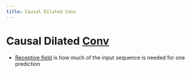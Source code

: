 ```yaml
---
title: Causal Dilated Conv
---
```


# Causal Dilated [Conv](Conv.md)
- [Receptive field](Receptive%20field.md) is how much of the input sequence is needed for one prediction


































































































